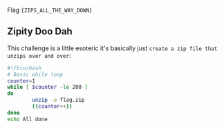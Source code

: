 
Flag `{ZIPS_ALL_THE_WAY_DOWN}`

## Zipity Doo Dah

This challenge is a little esoteric it's basically just `create a zip file that unzips over and over`:
```bash
#!/bin/bash
# Basic while loop
counter=1
while [ $counter -le 200 ]
do
        unzip -o flag.zip
        ((counter++))
done
echo All done
```




